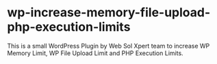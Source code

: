 # wp-increase-memory-file-upload-php-execution-limits
This is a small WordPress Plugin by Web Sol Xpert team to increase WP Memory Limit, WP File Upload Limit and PHP Execution Limits.
